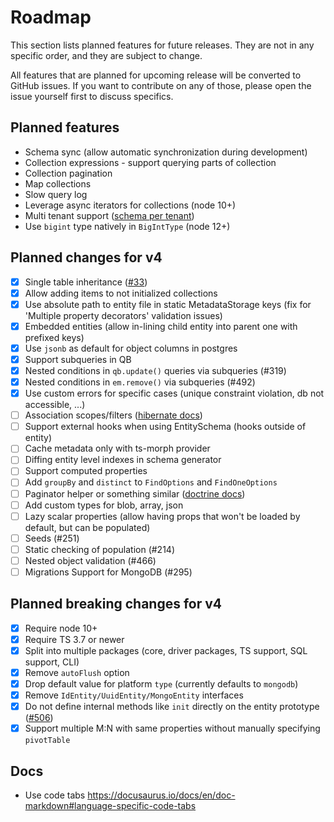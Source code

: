 # Roadmap

This section lists planned features for future releases. They are not in any specific 
order, and they are subject to change. 

All features that are planned for upcoming release will be converted to GitHub issues. 
If you want to contribute on any of those, please open the issue yourself first to 
discuss specifics.  

## Planned features

- Schema sync (allow automatic synchronization during development)
- Collection expressions - support querying parts of collection
- Collection pagination
- Map collections
- Slow query log
- Leverage async iterators for collections (node 10+)
- Multi tenant support ([schema per tenant](https://dzone.com/articles/spring-boot-hibernate-multitenancy-implementation))
- Use `bigint` type natively in `BigIntType` (node 12+)

## Planned changes for v4

- [x] Single table inheritance ([#33](https://github.com/mikro-orm/mikro-orm/issues/33))
- [x] Allow adding items to not initialized collections
- [x] Use absolute path to entity file in static MetadataStorage keys (fix for 'Multiple property decorators' validation issues)
- [x] Embedded entities (allow in-lining child entity into parent one with prefixed keys)
- [x] Use `jsonb` as default for object columns in postgres
- [x] Support subqueries in QB
- [x] Nested conditions in `qb.update()` queries via subqueries (#319)
- [x] Nested conditions in `em.remove()` via subqueries (#492)
- [x] Use custom errors for specific cases (unique constraint violation, db not accessible, ...)
- [ ] Association scopes/filters ([hibernate docs](https://docs.jboss.org/hibernate/orm/3.6/reference/en-US/html/filters.html))
- [ ] Support external hooks when using EntitySchema (hooks outside of entity)
- [ ] Cache metadata only with ts-morph provider
- [ ] Diffing entity level indexes in schema generator
- [ ] Support computed properties
- [ ] Add `groupBy` and `distinct` to `FindOptions` and `FindOneOptions`
- [ ] Paginator helper or something similar ([doctrine docs](https://www.doctrine-project.org/projects/doctrine-orm/en/latest/tutorials/pagination.html))
- [ ] Add custom types for blob, array, json
- [ ] Lazy scalar properties (allow having props that won't be loaded by default, but can be populated)
- [ ] Seeds (#251)
- [ ] Static checking of population (#214)
- [ ] Nested object validation (#466)
- [ ] Migrations Support for MongoDB (#295)

## Planned breaking changes for v4

- [x] Require node 10+
- [x] Require TS 3.7 or newer
- [x] Split into multiple packages (core, driver packages, TS support, SQL support, CLI)
- [x] Remove `autoFlush` option
- [x] Drop default value for platform `type` (currently defaults to `mongodb`)
- [x] Remove `IdEntity/UuidEntity/MongoEntity` interfaces
- [x] Do not define internal methods like `init` directly on the entity prototype ([#506](https://github.com/mikro-orm/mikro-orm/issues/506))
- [x] Support multiple M:N with same properties without manually specifying `pivotTable`

## Docs

- Use code tabs https://docusaurus.io/docs/en/doc-markdown#language-specific-code-tabs
